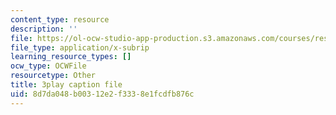 ```yaml
---
content_type: resource
description: ''
file: https://ol-ocw-studio-app-production.s3.amazonaws.com/courses/res-9-003-brains-minds-and-machines-summer-course-summer-2015/8d7da048b00312e2f3338e1fcdfb876c_43kansULeBE.srt
file_type: application/x-subrip
learning_resource_types: []
ocw_type: OCWFile
resourcetype: Other
title: 3play caption file
uid: 8d7da048-b003-12e2-f333-8e1fcdfb876c
---
```

